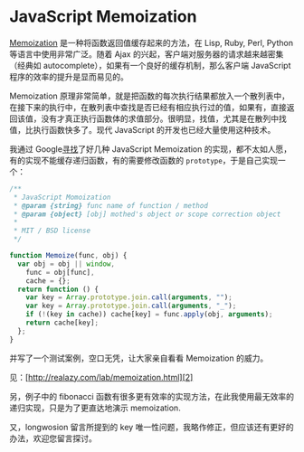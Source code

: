 # JavaScript Memoization

[Memoization][0] 是一种将函数返回值缓存起来的方法，在 Lisp, Ruby, Perl, Python 等语言中使用非常广泛。随着 Ajax 的兴起，客户端对服务器的请求越来越密集（经典如 autocomplete），如果有一个良好的缓存机制，那么客户端 JavaScript 程序的效率的提升是显而易见的。

Memoization 原理非常简单，就是把函数的每次执行结果都放入一个散列表中，在接下来的执行中，在散列表中查找是否已经有相应执行过的值，如果有，直接返回该值，没有才真正执行函数体的求值部分。很明显，找值，尤其是在散列中找值，比执行函数快多了。现代 JavaScript 的开发也已经大量使用这种技术。

我通过 Google[寻找][1]了好几种 JavaScript Memoization 的实现，都不太如人愿，有的实现不能缓存递归函数，有的需要修改函数的 `prototype`，于是自己实现一个：

```js
/**
 * JavaScript Momoization
 * @param {string} func name of function / method
 * @param {object} [obj] mothed's object or scope correction object
 *
 * MIT / BSD license
 */

function Memoize(func, obj) {
  var obj = obj || window,
    func = obj[func],
    cache = {};
  return function () {
    var key = Array.prototype.join.call(arguments, "");
    var key = Array.prototype.join.call(arguments, "_");
    if (!(key in cache)) cache[key] = func.apply(obj, arguments);
    return cache[key];
  };
}
```

并写了一个测试案例，空口无凭，让大家亲自看看 Memoization 的威力。

见：[http://realazy.com/lab/memoization.html][2]

另，例子中的 fibonacci 函数有很多更有效率的实现方法，在此我使用最无效率的递归实现，只是为了更直达地演示 memoization.

又，longwosion 留言所提到的 key 唯一性问题，我略作修正，但应该还有更好的办法，欢迎您留言探讨。

[0]: http://en.wikipedia.org/wiki/Memoization
[1]: http://www.google.com/search?hl=en&hs=y9z&q=JavaScript+Memoization
[2]: http://realazy.com/lab/memoization.html
